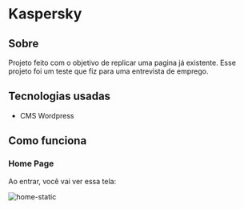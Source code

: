 # Kaspersky
## Sobre
  Projeto feito com o objetivo de replicar uma pagina já existente. Esse projeto foi um teste que fiz para uma entrevista de emprego. 

## Tecnologias usadas
  - CMS Wordpress

## Como funciona
  ### Home Page
  Ao entrar, você vai ver essa tela:
  
  ![home-static](https://github.com/Guilherme-dsr/replica_kaspersky/blob/master/Port-8.PNG?raw=true)
  
 
